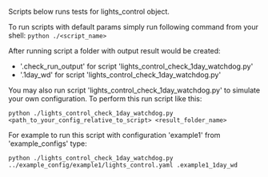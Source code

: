Scripts below runs tests for lights_control object.

To run scripts with default params simply run following command from your shell: `python ./<script_name>`

After running script a folder with output result would be created:
* '.check_run_output' for script 'lights_control_check_1day_watchdog.py'
* '.1day_wd' for script 'lights_control_check_1day_watchdog.py'

You may also run script 'lights_control_check_1day_watchdog.py' to simulate your own configuration.
To perform this run script like this: 
```
python ./lights_control_check_1day_watchdog.py <path_to_your_config_relative_to_script> <result_folder_name>
```

For example to run this script with configuration 'example1' from 'example_configs' type:
```
python ./lights_control_check_1day_watchdog.py ../example_config/example1/lights_control.yaml .example1_1day_wd
```
